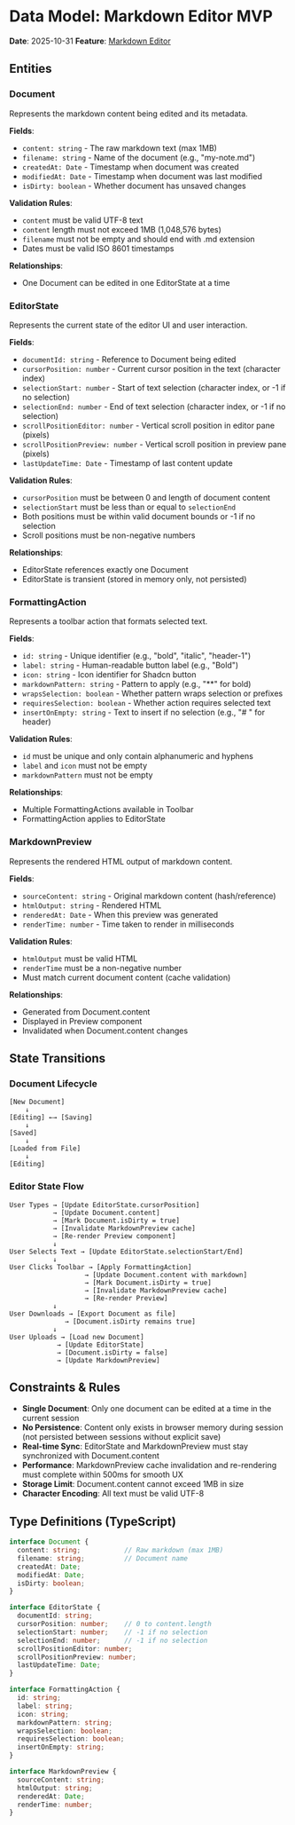 # Data Model: Markdown Editor MVP

**Date**: 2025-10-31
**Feature**: [Markdown Editor](spec.md)

## Entities

### Document

Represents the markdown content being edited and its metadata.

**Fields**:
- `content: string` - The raw markdown text (max 1MB)
- `filename: string` - Name of the document (e.g., "my-note.md")
- `createdAt: Date` - Timestamp when document was created
- `modifiedAt: Date` - Timestamp when document was last modified
- `isDirty: boolean` - Whether document has unsaved changes

**Validation Rules**:
- `content` must be valid UTF-8 text
- `content` length must not exceed 1MB (1,048,576 bytes)
- `filename` must not be empty and should end with .md extension
- Dates must be valid ISO 8601 timestamps

**Relationships**:
- One Document can be edited in one EditorState at a time

### EditorState

Represents the current state of the editor UI and user interaction.

**Fields**:
- `documentId: string` - Reference to Document being edited
- `cursorPosition: number` - Current cursor position in the text (character index)
- `selectionStart: number` - Start of text selection (character index, or -1 if no selection)
- `selectionEnd: number` - End of text selection (character index, or -1 if no selection)
- `scrollPositionEditor: number` - Vertical scroll position in editor pane (pixels)
- `scrollPositionPreview: number` - Vertical scroll position in preview pane (pixels)
- `lastUpdateTime: Date` - Timestamp of last content update

**Validation Rules**:
- `cursorPosition` must be between 0 and length of document content
- `selectionStart` must be less than or equal to `selectionEnd`
- Both positions must be within valid document bounds or -1 if no selection
- Scroll positions must be non-negative numbers

**Relationships**:
- EditorState references exactly one Document
- EditorState is transient (stored in memory only, not persisted)

### FormattingAction

Represents a toolbar action that formats selected text.

**Fields**:
- `id: string` - Unique identifier (e.g., "bold", "italic", "header-1")
- `label: string` - Human-readable button label (e.g., "Bold")
- `icon: string` - Icon identifier for Shadcn button
- `markdownPattern: string` - Pattern to apply (e.g., "**" for bold)
- `wrapsSelection: boolean` - Whether pattern wraps selection or prefixes
- `requiresSelection: boolean` - Whether action requires selected text
- `insertOnEmpty: string` - Text to insert if no selection (e.g., "# " for header)

**Validation Rules**:
- `id` must be unique and only contain alphanumeric and hyphens
- `label` and `icon` must not be empty
- `markdownPattern` must not be empty

**Relationships**:
- Multiple FormattingActions available in Toolbar
- FormattingAction applies to EditorState

### MarkdownPreview

Represents the rendered HTML output of markdown content.

**Fields**:
- `sourceContent: string` - Original markdown content (hash/reference)
- `htmlOutput: string` - Rendered HTML
- `renderedAt: Date` - When this preview was generated
- `renderTime: number` - Time taken to render in milliseconds

**Validation Rules**:
- `htmlOutput` must be valid HTML
- `renderTime` must be a non-negative number
- Must match current document content (cache validation)

**Relationships**:
- Generated from Document.content
- Displayed in Preview component
- Invalidated when Document.content changes

## State Transitions

### Document Lifecycle

```
[New Document]
    ↓
[Editing] ←→ [Saving]
    ↓
[Saved]
    ↓
[Loaded from File]
    ↓
[Editing]
```

### Editor State Flow

```
User Types → [Update EditorState.cursorPosition]
           → [Update Document.content]
           → [Mark Document.isDirty = true]
           → [Invalidate MarkdownPreview cache]
           → [Re-render Preview component]
           ↓
User Selects Text → [Update EditorState.selectionStart/End]
           ↓
User Clicks Toolbar → [Apply FormattingAction]
                   → [Update Document.content with markdown]
                   → [Mark Document.isDirty = true]
                   → [Invalidate MarkdownPreview cache]
                   → [Re-render Preview]
           ↓
User Downloads → [Export Document as file]
              → [Document.isDirty remains true]
           ↓
User Uploads → [Load new Document]
            → [Update EditorState]
            → [Document.isDirty = false]
            → [Update MarkdownPreview]
```

## Constraints & Rules

- **Single Document**: Only one document can be edited at a time in the current session
- **No Persistence**: Content only exists in browser memory during session (not persisted between sessions without explicit save)
- **Real-time Sync**: EditorState and MarkdownPreview must stay synchronized with Document.content
- **Performance**: MarkdownPreview cache invalidation and re-rendering must complete within 500ms for smooth UX
- **Storage Limit**: Document.content cannot exceed 1MB in size
- **Character Encoding**: All text must be valid UTF-8

## Type Definitions (TypeScript)

```typescript
interface Document {
  content: string;           // Raw markdown (max 1MB)
  filename: string;          // Document name
  createdAt: Date;
  modifiedAt: Date;
  isDirty: boolean;
}

interface EditorState {
  documentId: string;
  cursorPosition: number;    // 0 to content.length
  selectionStart: number;    // -1 if no selection
  selectionEnd: number;      // -1 if no selection
  scrollPositionEditor: number;
  scrollPositionPreview: number;
  lastUpdateTime: Date;
}

interface FormattingAction {
  id: string;
  label: string;
  icon: string;
  markdownPattern: string;
  wrapsSelection: boolean;
  requiresSelection: boolean;
  insertOnEmpty: string;
}

interface MarkdownPreview {
  sourceContent: string;
  htmlOutput: string;
  renderedAt: Date;
  renderTime: number;
}
```
